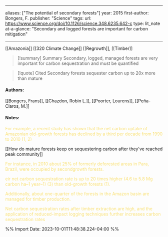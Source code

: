   
---
aliases: ["The potential of secondary forests"] 
year: 2015 
first-author: Bongers, F.
publisher: "Science" 
tags:
url: https://www.science.org/doi/10.1126/science.348.6235.642-c 
type: lit_note
at-a-glance: "Secondary and logged forests are important for carbon mitigation"

--- 
[[Amazonia]] [[320 Climate Change]] [[Regrowth]], [[Timber]]

>[!summary] Summary
>Secondary, logged, managed forests are very important for carbon sequestration and must be quantified

>[!quote] Cited
>Secondary forests sequester carbon up to 20x more than mature

#### Authors:
[[Bongers, Frans]], [[Chazdon, Robin L.]], [[Poorter, Lourens]], [[Peña-Claros, M.]]
#### Notes:
<p>  <span style="color: #F9E076">For example, a recent study has shown that the net carbon uptake of Amazonian old-growth forests has declined by a third per decade from 1990 to 2010 (1, 2)</span>  </p> 
[[How do mature forests keep on sequestering carbon after they've reached peak community]]

<p>  <span style="color: #F9E076">For instance, in 2010 about 25% of formerly deforested areas in Para, Brazil, were occupied by secondgrowth forests.</span>  </p> <p>  <span style="color: #F9E076">eir net carbon sequestration rate is up to 20 times higher (4.6 to 5.8 Mg carbon ha–1 year–1) (3) than old-growth forests (1).</span>  </p> <p>  <span style="color: #F9E076">Additionally, about one-quarter of the forests in the Amazon basin are managed for timber production.</span>  </p> <p>  <span style="color: #F9E076">Net carbon sequestration rates after timber extraction are high, and the application of reduced-impact logging techniques further increases carbon sequestration rates</span>  </p>
%% Import Date: 2023-10-01T11:48:38.224-04:00 %%
